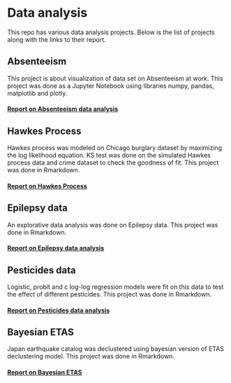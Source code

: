 # Data analysis
This repo has various data analysis projects. Below is the list of projects along with the links to their report.
## Absenteeism
This project is about visualization of data set on Absenteeism at work. This project was done as a Jupyter Notebook using libraries numpy, pandas, matplotlib and plotly.

#### [Report on Absenteeism data analysis](https://nbviewer.jupyter.org/github/suhasshastry/DataAnalysis/blob/master/absenteeism/absenteeism.ipynb)

## Hawkes Process
Hawkes process was modeled on Chicago burglary dataset by maximizing the log likelihood equation. KS test was done on the simulated Hawkes process data and crime dataset to check the goodness of fit. This project was done in Rmarkdown.

#### [Report on Hawkes Process](https://github.com/suhasshastry/DataAnalysis/blob/master/Hawkes%20process/report/hawkes_report.pdf)

## Epilepsy data
An explorative data analysis was done on Epilepsy data. This project was done in Rmarkdown.

#### [Report on Epilepsy data analysis](https://github.com/suhasshastry/DataAnalysis/blob/master/Epilepsy/epilepsy.pdf)

## Pesticides data
Logistic, probit and c log-log regression models were fit on this data to test the effect of different pesticides. This project was done in Rmarkdown.

#### [Report on Pesticides data analysis](https://github.com/suhasshastry/DataAnalysis/blob/master/Pesticides/analysis.pdf)

## Bayesian ETAS
Japan earthquake catalog was declustered using bayesian version of ETAS declustering model. This project was done in Rmarkdown.

#### [Report on Bayesian ETAS](https://github.com/suhasshastry/DataAnalysis/blob/master/Bayesian%20ETAS/report.pdf)
